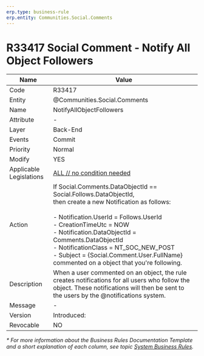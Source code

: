 ```yaml
---
erp.type: business-rule
erp.entity: Communities.Social.Comments
---
```


# R33417 Social Comment - Notify All Object Followers

| Name | Value |
| ---- | ----- |
| Code | R33417 |
| Entity | @Communities.Social.Comments |
| Name | NotifyAllObjectFollowers |
| Attribute | - |
| Layer | Back-End |
| Events | Commit |
| Priority | Normal |
| Modify | YES |
| Applicable Legislations | [ALL // no condition needed](xref:applicable-legislations) |
| Action | If Social.Comments.DataObjectId == Social.Follows.DataObjectId, <br> then create a new Notification as follows: <br> <br> - Notification.UserId = Follows.UserId <br> - CreationTimeUtc = NOW <br> - Notification.DataObjectId = Comments.DataObjectId <br> - NotificationClass = NT_SOC_NEW_POST <br> - Subject = {Social.Comment.User.FullName} commented on a object that you're following. |
| Description| When a user commented on an object, the rule creates notifications for all users who follow the object. These notifications will then be sent to the users by the @notifications system.|  
| Message | - |
| Version | Introduced:  |
| Revocable | NO |

*\* For more information about the Business Rules Documentation Template and a short explanation of each column, see
topic [System Business Rules](../templates/template-description-system-business-rules.md).*
